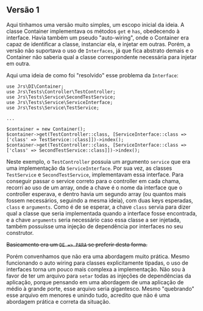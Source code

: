 ## Versão 1

Aqui tínhamos uma versão muito simples, um escopo inicial da ideia. A classe Container implementava os métodos `get` e `has`, obedecendo à interface. Havia também um pseudo "auto-wiring", onde o Container era capaz de identificar a classe, instanciar ela, e injetar em outras. Porém, a versão não suportava o uso de `Interfaces`, já que fica abstrato demais e o Container não saberia qual a classe correspondente necessária para injetar em outra.

Aqui uma ideia de como foi "resolvido" esse problema da `Interface`:

```
use Jrs\DI\Container;
use Jrs\Tests\Controller\TestController;
use Jrs\Tests\Service\SecondTestService;
use Jrs\Tests\Service\ServiceInterface;
use Jrs\Tests\Service\TestService;

...

$container = new Container();
$container->get(TestController::class, [ServiceInterface::class => ['class' => TestService::class]])->index();
$container->get(TestController::class, [ServiceInterface::class => ['class' => SecondTestService::class]])->index();

```

Neste exemplo, o `TestController` possuia um argumento `service` que era uma implementação da `ServiceInterface`. Por sua vez, as classes `TestService` e `SecondTestService`, implementavam essa interface. Para conseguir passar o service correto para o controller em cada chama, recorri ao uso de um array, onde a chave é o nome da interface que o controller esperava, e dentro havia um segundo array (ou quantos mais fossem necessários, seguindo a mesma ideia), com duas keys esperadas, `class` e `arguments`. Como é de se esperar, a chave `class` servia para dizer qual a classe que seria implementada quando a interface fosse encontrada, e a chave `arguments` seria necessário caso essa classe a ser injetada, também possuísse uma injeção de dependência por interfaces no seu construtor.

~~Basicamento era um `DE => PARA` se preferir desta forma.~~

Porém convenhamos que não era uma abordagem muito prática. Mesmo funcionando o auto wiring para classes explicitamente tipadas, o uso de interfaces torna um pouco mais complexa a implementação. Não sou à favor de ter um arquivo para `setar` todas as injeções de dependências da aplicação, porque pensando em uma abordagem de uma aplicação de médio à grande porte, esse arquivo seria gigantesco. Mesmo "quebrando" esse arquivo em menores e unindo tudo, acredito que não é uma abordagem prática e correta da situação.

